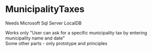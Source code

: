 # MunicipalityTaxes

Needs Microsoft Sql Server LocalDB

Works only "User can ask for a specific municipality tax by entering municipality name and date" <br/>
Some other parts - only prototype and principles
